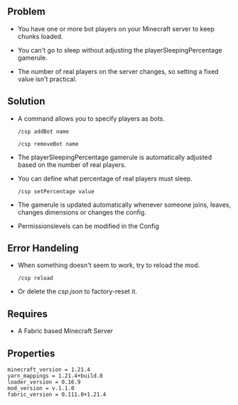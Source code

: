 ## Problem

- You have one or more bot players on your Minecraft server to keep chunks loaded.

- You can't go to sleep without adjusting the playerSleepingPercentage gamerule.

- The number of real players on the server changes, so setting a fixed value isn't practical.

## Solution

- A command allows you to specify players as bots.
  
  ```/csp addBot name```
  
  ```/csp removeBot name```

- The playerSleepingPercentage gamerule is automatically adjusted based on the number of real players.

- You can define what percentage of real players must sleep.
  
  ```/csp setPercentage value```

- The gamerule is updated automatically whenever someone joins, leaves, changes dimensions or changes the config.

- Permissionslevels can be modified in the Config

## Error Handeling

- When something doesn't seem to work, try to reload the mod.

  ```/csp reload```

- Or delete the *csp.json* to factory-reset it.

## Requires

- A Fabric based Minecraft Server

## Properties
```properties
minecraft_version = 1.21.4
yarn_mappings = 1.21.4+build.8
loader_version = 0.16.9
mod_version = v.1.1.0
fabric_version = 0.111.0+1.21.4
